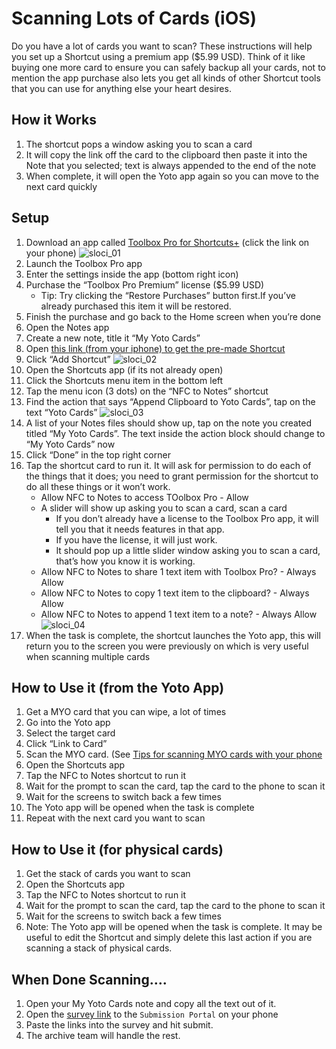 # Scanning Lots of Cards (iOS)

Do you have a lot of cards you want to scan? These instructions will help you set up a Shortcut using a premium app ($5.99 USD). Think of it like buying one more card to ensure you can safely backup all your cards, not to mention the app purchase also lets you get all kinds of other Shortcut tools that you can use for anything else your heart desires.

## How it Works

1. The shortcut pops a window asking you to scan a card
2. It will copy the link off the card to the clipboard then paste it into the Note that you selected; text is always appended to the end of the note
3. When complete, it will open the Yoto app again so you can move to the next card quickly


## Setup
1. Download an app called [Toolbox Pro for Shortcuts+](https://apps.apple.com/us/app/toolbox-pro-for-shortcuts/id1476205977) (click the link on your phone)
![sloci_01](/img/sloci_01.png)
2. Launch the Toolbox Pro app
3. Enter the settings inside the app (bottom right icon)
4. Purchase the “Toolbox Pro Premium” license ($5.99 USD)
	- Tip: Try clicking the “Restore Purchases” button first.If you’ve already purchased this item it will be restored.
5. Finish the purchase and go back to the Home screen when you’re done
6. Open the Notes app
7. Create a new note, title it “My Yoto Cards”
8. Open [this link (from your iphone) to get the pre-made Shortcut](https://www.icloud.com/shortcuts/08c78b2c3e2a40c196aa241521f8f2d2)
9. Click “Add Shortcut”
![sloci_02](/img/sloci_02.png)
10. Open the Shortcuts app (if its not already open)
11. Click the Shortcuts menu item in the bottom left
12. Tap the menu icon (3 dots) on the “NFC to Notes” shortcut
13. Find the action that says “Append Clipboard to Yoto Cards”, tap on the text “Yoto Cards”
![sloci_03](/img/sloci_03.png)
14. A list of your Notes files should show up, tap on the note you created titled “My Yoto Cards”. The text inside the action block should change to “My Yoto Cards” now
15. Click “Done” in the top right corner
16. Tap the shortcut card to run it. It will ask for permission to do each of the things that it does; you need to grant permission for the shortcut to do all these things or it won’t work.
	- Allow NFC to Notes to access TOolbox Pro - Allow
	- A slider will show up asking you to scan a card, scan a card
		- If you don’t already have a license to the Toolbox Pro app, it will tell you that it needs features in that app. 
		- If you have the license, it will just work.
		- It should pop up a little slider window asking you to scan a card, that’s how you know it is working.
	- Allow NFC to Notes to share 1 text item with Toolbox Pro? - Always Allow
	- Allow NFC to Notes to copy 1 text item to the clipboard? - Always Allow
	- Allow NFC to Notes to append 1 text item to a note? - Always Allow
![sloci_04](/img/sloci_04.png)
17. When the task is complete, the shortcut launches the Yoto app, this will return you to the screen you were previously on which is very useful when scanning multiple cards


## How to Use it (from the Yoto App)

1. Get a MYO card that you can wipe, a lot of times
2. Go into the Yoto app
3. Select the target card
4. Click “Link to Card”
5. Scan the MYO card. (See [Tips for scanning MYO cards with your phone](tips_for_scanning_myo_cards_with_your_phone.md)
6. Open the Shortcuts app
7. Tap the NFC to Notes shortcut to run it
8. Wait for the prompt to scan the card, tap the card to the phone to scan it
9. Wait for the screens to switch back a few times
10. The Yoto app will be opened when the task is complete
11. Repeat with the next card you want to scan


## How to Use it (for physical cards)

1. Get the stack of cards you want to scan
2. Open the Shortcuts app
3. Tap the NFC to Notes shortcut to run it
4. Wait for the prompt to scan the card, tap the card to the phone to scan it
5. Wait for the screens to switch back a few times
6. Note: The Yoto app will be opened when the task is complete. It may be useful to edit the Shortcut and simply delete this last action if you are scanning a stack of physical cards. 

## When Done Scanning….

1. Open your My Yoto Cards note and copy all the text out of it.
2. Open the [survey link](https://forms.gle/evmKzarnhkK7efYq6) to the `Submission Portal` on your phone
3. Paste the links into the survey and hit submit.
4. The archive team will handle the rest.
